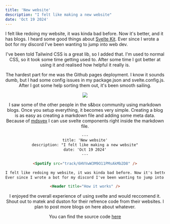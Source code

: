 ```yaml
---
title: 'New website'
description: "I felt like making a new website"
date: 'Oct 19 2024'
---
```


<Spotify src="track/6HVVwW3M9O11PMsAkMb2D8" />

I felt like redoing my website, it was kinda bad before. Now it's better, and it has blogs. I heard some good things about [Svelte Kit](https://kit.svelte.dev/).
Ever since I wrote a bot for my discord I've been wanting to jump into web dev.

<Header title="How it works" />

I've been told Tailwind CSS is a great lib, so I added that. I'm used to normal CSS, so it took some time getting used to. After some time I got better at using it and realised how helpful it really is.

The hardest part for me was the Github pages deployment. I know it sounds dumb, but I had some config issues in my package.json and svelte.config.js. After I got some help sorting them out, it's been smooth sailing.

<Img src="../blog1/ghdeployment.png" />

<Header title="Blogs" />

I saw some of the other people in the s&box community using markdown blogs. Once you setup everything, it becomes very simple. Creating a blog is as easy as creating a markdown file and adding some meta data. Because of [mdsvex](https://mdsvex.pngwn.io/) I can use svelte components right inside the markdown file.

```html
---
title: 'New website'
description: "I felt like making a new website"
date: 'Oct 19 2024'
---

<Spotify src="track/6HVVwW3M9O11PMsAkMb2D8" />

I felt like redoing my website, it was kinda bad before. Now it's better, and it has blogs. I heard some good things about [Svelte Kit](https://kit.svelte.dev/).
Ever since I wrote a bot for my discord I've been wanting to jump into web dev.

<Header title="How it works" />
```

I enjoyed the overall experience of using svelte and would reccomend it. Shout out to matek and duston for their refrence code from their websites.
I plan to post more blogs on here about whatever.

You can find the source code [here](https://github.com/Nolankicks/nolankicks.github.io)

<Spotify src="track/4JfpJrrGNXRj2yXm1fYV23?si=yHVy_Jz3QZmzkUAXHKjhzA" />